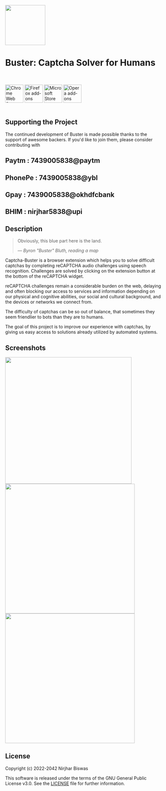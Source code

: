 <p align-items="center"><img width="128" height="128" src="https://i.imgur.com/uVpmR8l.png"></p>
<h1 align-items="center">Buster: Captcha Solver for Humans</h1>

<p align-items="center">
  </br></br>
  <a href="https://chrome.google.com/webstore/detail/mpbjkejclgfgadiemmefgebjfooflfhl">
    <img height="58" src="https://i.imgur.com/K9Yh8G9.png" alt="Chrome Web Store"></a>
  <a href="https://addons.mozilla.org/en-US/firefox/addon/buster-captcha-solver/">
    <img height="58" src="https://i.imgur.com/2jJOtTI.png" alt="Firefox add-ons"></a>
  <a href="https://microsoftedge.microsoft.com/addons/detail/admkpobhocmdideidcndkfaeffadipkc">
    <img height="58" src="https://i.imgur.com/es2YFRA.png" alt="Microsoft Store"></a>
  <a href="https://addons.opera.com/en/extensions/details/buster-captcha-solver-for-humans/">
    <img height="58" src="https://i.imgur.com/IYYsrwg.png" alt="Opera add-ons"></a>
  </br></br>
</p>

## Supporting the Project

The continued development of Buster is made possible
thanks to the support of awesome backers. If you'd like to join them,
please consider contributing with
## Paytm : 7439005838@paytm
## PhonePe : 7439005838@ybl
## Gpay : 7439005838@okhdfcbank
## BHIM : nirjhar5838@upi

## Description

> Obviously, this blue part here is the land.
>
> — <cite>Byron "Buster" Bluth, reading a map</cite>

Captcha-Buster is a browser extension which helps you to solve difficult captchas
by completing reCAPTCHA audio challenges using speech recognition.
Challenges are solved by clicking on the extension button at the bottom
of the reCAPTCHA widget.

reCAPTCHA challenges remain a considerable burden on the web,
delaying and often blocking our access to services and information
depending on our physical and cognitive abilities, our social
and cultural background, and the devices or networks we connect from.

The difficulty of captchas can be so out of balance,
that sometimes they seem friendlier to bots than they are to humans.

The goal of this project is to improve our experience with captchas,
by giving us easy access to solutions already utilized by automated systems.

## Screenshots

<p>
  <img width="404" src="https://e7.pngegg.com/pngimages/1006/194/png-clipart-recaptcha-checkbox-user-form-book-now-button-miscellaneous-blue-thumbnail.png">
  <img width="414" src="https://torako.wakarimasen.moe/file/torako/x/image/1617/42/1617425420831.png">
  <img width="414" src="https://encrypted-tbn0.gstatic.com/images?q=tbn:ANd9GcQg7tP1lTLtMSXqutii8ypshQ_vOBKLXZ8kLxAwk-X3W3wYD4bywodjJp_092FZeIKh3qU&usqp=CAU">
</p>

## License

Copyright (c) 2022-2042 Nirjhar Biswas

This software is released under the terms of the GNU General Public License v3.0.
See the [LICENSE](LICENSE) file for further information.
